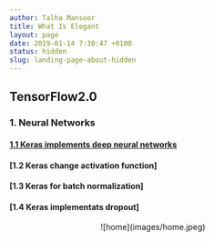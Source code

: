 ```yaml
---
author: Talha Mansoor
title: What Is Elegant
layout: page
date: 2019-01-14 7:30:47 +0100
status: hidden
slug: landing-page-about-hidden
---
```


## TensorFlow2.0

### 1. Neural Networks

#### [1.1 Keras implements deep neural networks](https://github.com/jerrylsu/learning/blob/master/deep_learning/tensorflow2_0/tf_keras_classification_model-dnn.ipynb)

#### [1.2 Keras change activation function]

#### [1.3 Keras for batch normalization]

#### [1.4 Keras implementats dropout]

 <div align=center> ![home](images/home.jpeg) </div>

